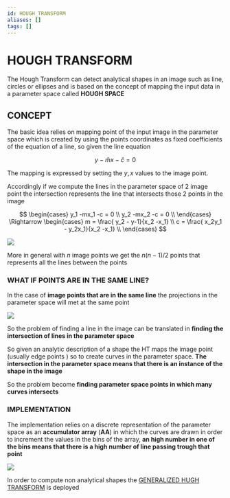 ```yaml
---
id: HOUGH_TRANSFORM
aliases: []
tags: []
---
```


# HOUGH TRANSFORM

The Hough Transform can detect analytical shapes in an image such as line, circles or ellipses and is based on the concept of mapping the input data in a parameter space called **HOUGH SPACE**

## CONCEPT

The basic idea relies on mapping point of the input image in the parameter space which is created by using the points coordinates as fixed coefficients of the equation of a line, so given the line equation

$$
y -\hat{m}x -\hat{c} = 0
$$

The mapping is expressed by setting the $y,x$ values to the image point.

Accordingly if we compute the lines in the parameter space of 2 image point the intersection represents the line that intersects those 2 points in the image

$$
\begin{cases}
y_1 -mx_1 -c = 0 \\
y_2 -mx_2 -c = 0 \\
\end{cases} \Rightarrow
\begin{cases}
m  = \frac{ y_2 - y-1}{x_2 -x_1} \\
c = \frac{ x_2y_1 - y_2x_1}{x_2 -x_1} \\
\end{cases}
$$

![](Pasted_image_20240427142752.png)

More in general with $n$ image points we get the $n(n-1)/2$  points that represents all the lines between the points

### WHAT IF POINTS ARE IN THE SAME LINE?

In the case of **image points that are in the same line** the projections in the parameter space  will met at the same point

![](Pasted_image_20240427155224.png)

So the problem of finding a line in the image can be translated in **finding the intersection of lines in the parameter space**

So given an analytic description of a shape the HT maps the image point (usually edge points ) so to create curves in the parameter space. **The intersection in the parameter space means that there is an instance of the shape in the image**

So the problem become **finding parameter space points in which many curves intersects**

### IMPLEMENTATION

The implementation relies on a discrete representation of the parameter space as an **accumulator array** (**AA**) in which the curves are drawn in order to increment the values in the bins of the array, **an high number in one of the bins means that there is a high number of line passing trough that point**

![](Pasted_image_20240427162503.png)

In order to compute non analytical shapes the [GENERALIZED HUGH TRANSFORM](GENERALIZED_HUGH_TRANSFORM.md) is deployed
